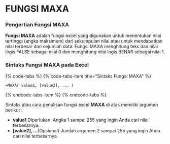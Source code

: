 # FUNGSI MAXA

### Pengertian Fungsi **MAXA**

**Fungsi MAXA** adalah fungsi excel yang digunakan untuk menentukan nilai tertinggi \(angka maksimum\) dari sekumpulan nilai atau untuk mendapatkan nilai terbesar dari sejumlah data. Fungsi MAXA menghitung teks dan nilai logis FALSE sebagai nilai 0 dan menghitung nilai logis BENAR sebagai nilai 1.

### Sintaks Fungsi **MAXA** pada Excel

{% code-tabs %}
{% code-tabs-item title="Sintaks Fungsi MAXA" %}
```text
=MAXA( value1, [value2], ... )
```
{% endcode-tabs-item %}
{% endcode-tabs %}

Sintaks atau cara penulisan fungsi excel **MAXA** di atas memiliki argumen berikut :

* **value1** Diperlukan. Angka 1 sampai 255 yang ingin Anda cari nilai terbesarnya.
* **\[value2\], ...**\(Opsional\) Jumlah argumen 2 sampai 255 yang ingin Anda cari nilai terbesarnya.

